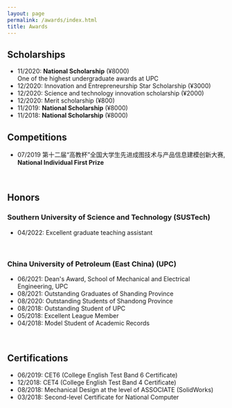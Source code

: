 ```yaml
---
layout: page
permalink: /awards/index.html
title: Awards
---
```


## Scholarships
- 11/2020: **National Scholarship** (¥8000)<br>One of the highest undergraduate awards at UPC
- 12/2020: Innovation and Entrepreneurship Star Scholarship (¥3000)
- 12/2020: Science and technology innovation scholarship (¥2000)
- 12/2020: Merit scholarship (¥800)
- 11/2019: **National Scholarship** (¥8000)
- 11/2018: **National Scholarship** (¥8000)

## Competitions
- 07/2019 第十二届“高教杯”全国大学生先进成图技术与产品信息建模创新大赛, **National Individual First Prize**
<br>

## Honors
### Southern University of Science and Technology **(SUSTech)**
- 04/2022: Excellent graduate teaching assistant
<br>

### China University of Petroleum (East China) **(UPC)**
- 06/2021: Dean's Award, School of Mechanical and Electrical Engineering, UPC
- 08/2021: Outstanding Graduates of Shanding Province
- 08/2020: Outstanding Students of Shandong Province
- 08/2018: Outstanding Student of UPC
- 05/2018: Excellent League Member
- 04/2018: Model Student of Academic Records
<br>

## Certifications
- 06/2019: CET6 (College English Test Band 6 Certificate)
- 12/2018: CET4 (College English Test Band 4 Certificate)
- 08/2018: Mechanical Design at the level of ASSOCIATE (SolidWorks)
- 03/2018: Second-level Certificate for National Computer
<br>

